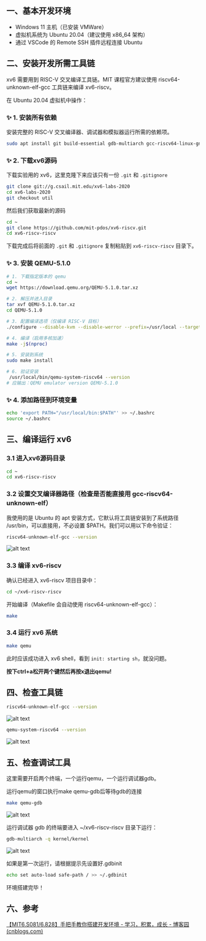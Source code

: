 ## 一、基本开发环境

- Windows 11 主机（已安装 VMWare）
- 虚拟机系统为 Ubuntu 20.04（建议使用 x86_64 架构）
- 通过 VSCode 的 Remote SSH 插件远程连接 Ubuntu

## 二、安装开发所需工具链

xv6 需要用到 RISC-V 交叉编译工具链。MIT 课程官方建议使用 riscv64-unknown-elf-gcc 工具链来编译 xv6-riscv。

在 Ubuntu 20.04 虚拟机中操作：


### ✨ **1. 安装所有依赖**

安装完整的 RISC-V 交叉编译器、调试器和模拟器运行所需的依赖项。

```bash
sudo apt install git build-essential gdb-multiarch gcc-riscv64-linux-gnu binutils-riscv64-linux-gnu libglib2.0-dev libpixman-1-dev ninja-build gcc-riscv64-unknown-elf
```

### ✨ **2. 下载xv6源码**

下载实验用的 xv6，这里克隆下来应该只有一份 `.git` 和 `.gitignore`
```bash
git clone git://g.csail.mit.edu/xv6-labs-2020
cd xv6-labs-2020
git checkout util
```

然后我们获取最新的源码
```bash
cd ~
git clone https://github.com/mit-pdos/xv6-riscv.git
cd xv6-riscv-riscv
```

下载完成后将前面的 `.git` 和 `.gitignore` 复制粘贴到 `xv6-riscv-riscv` 目录下。


### ✨ **3. 安装 QEMU-5.1.0**

```bash
# 1. 下载指定版本的 qemu
cd ~
wget https://download.qemu.org/QEMU-5.1.0.tar.xz

# 2. 解压并进入目录
tar xvf QEMU-5.1.0.tar.xz
cd QEMU-5.1.0

# 3. 配置编译选项（仅编译 RISC-V 目标）
./configure --disable-kvm --disable-werror --prefix=/usr/local --target-list=riscv64-softmmu

# 4. 编译（启用多核加速）
make -j$(nproc)

# 5. 安装到系统
sudo make install

# 6. 验证安装
 /usr/local/bin/qemu-system-riscv64 --version
# 应输出：QEMU emulator version QEMU-5.1.0
```

### ✨ **4. 添加路径到环境变量**

```bash
echo 'export PATH="/usr/local/bin:$PATH"' >> ~/.bashrc
source ~/.bashrc
```

## 三、编译运行 xv6

### **3.1 进入xv6源码目录**

```bash
cd ~
cd xv6-riscv-riscv
```

### 3.2 设置交叉编译器路径（检查是否能直接用 gcc-riscv64-unknown-elf）

我使用的是 Ubuntu 的 apt 安装方式，它默认将工具链安装到了系统路径 /usr/bin，可以直接用，不必设置 $PATH。我们可以用以下命令验证：

```bash
riscv64-unknown-elf-gcc --version
```

![alt text](lab0-assert/image-4.png)


### 3.3 编译 xv6-riscv

确认已经进入 xv6-riscv 项目目录中：
```bash
cd ~/xv6-riscv-riscv
```

开始编译（Makefile 会自动使用 riscv64-unknown-elf-gcc）：

```bash
make
```

### 3.4 运行 xv6 系统

```bash
make qemu
```
此时应该成功进入 xv6 shell，看到 `init: starting sh`，就没问题。

**按下ctrl+a松开两个键然后再按x退出qemu!**


## 四、检查工具链

```bash
riscv64-unknown-elf-gcc --version
```

![alt text](lab0-assert/image-6.png)

```bash
qemu-system-riscv64 --version
```

![alt text](lab0-assert/image10.png)

## 五、检查调试工具

这里需要开启两个终端，一个运行qemu，一个运行调试器gdb。

运行qemu的窗口执行make qemu-gdb后等待gdb的连接
```bash
make qemu-gdb
```

![alt text](lab0-assert/image-8.png)


运行调试器 gdb 的终端要进入 ~/xv6-riscv-riscv 目录下运行：

```bash
gdb-multiarch -q kernel/kernel
```

![alt text](lab0-assert/image-9.png)

如果是第一次运行，请根据提示先设置好.gdbinit

```bash
echo set auto-load safe-path / >> ~/.gdbinit
```

环境搭建完毕！

## 六、参考

[【MIT6.S081/6.828】手把手教你搭建开发环境 - 学习，积累，成长 - 博客园 (cnblogs.com)](https://www.cnblogs.com/dongxb/p/15225223.html)